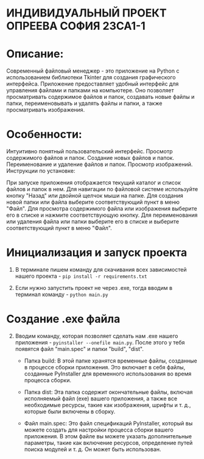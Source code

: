 # ИНДИВИДУАЛЬНЫЙ ПРОЕКТ ОПРЕЕВА СОФИЯ 23СА1-1

# Описание:

Современный файловый менеджер - это приложение на Python с использованием библиотеки Tkinter для создания графического интерфейса. Приложение предоставляет удобный интерфейс для управления файлами и папками на компьютере. Оно позволяет просматривать содержимое файлов и папок, создавать новые файлы и папки, переименовывать и удалять файлы и папки, а также просматривать изображения.

# Особенности:

Интуитивно понятный пользовательский интерфейс.
Просмотр содержимого файлов и папок.
Создание новых файлов и папок.
Переименование и удаление файлов и папок.
Просмотр изображений.
Инструкции по установке:

При запуске приложения отображается текущий каталог и список файлов и папок в нем.
Для навигации по файловой системе используйте кнопку "Назад" или двойной щелчок мыши на папке.
Для создания новой папки или файла выберите соответствующий пункт в меню "Файл".
Для просмотра содержимого файла или изображения выберите его в списке и нажмите соответствующую кнопку.
Для переименования или удаления файла или папки выберите его в списке и выберите соответствующий пункт в меню "Файл".

# Инициализация и запуск проекта

1. В терминале пишем команду для скачивания всех зависимостей нашего проекта - `pip install -r requirements.txt`

2. Если нужно запустить проект не через .exe, тогда вводим в терминал команду - `python main.py`

# Создание .exe файла

2. Вводим команду, которая позволяет сделать нам .exe нашего приложения - `pyinstaller --onefile main.py`.
   После этого у тебя появятся файл "main.spec" и папки "build", "dist".

   - Папка build: В этой папке хранятся временные файлы, созданные в процессе сборки приложения. Это включает в себя файлы, созданные PyInstaller для временного использования во время процесса сборки.

   - Папка dist: Эта папка содержит окончательные файлы, включая исполняемый файл (exe) вашего приложения, а также все необходимые ресурсы, такие как изображения, шрифты и т. д., которые были включены в сборку.

   - Файл main.spec: Это файл спецификаций PyInstaller, который вы можете создать для настройки процесса сборки вашего приложения. В этом файле вы можете указать дополнительные параметры, такие как включение ресурсов, определение путей поиска модулей и т. д. Он может быть использован.
